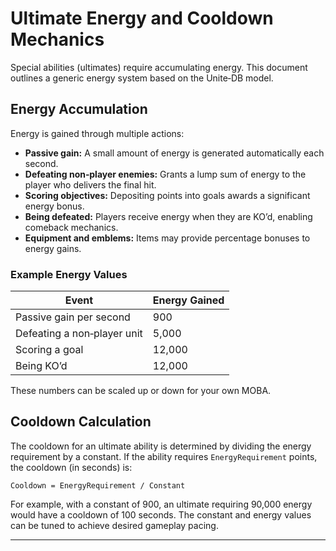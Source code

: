 # Ultimate Energy and Cooldown Mechanics

Special abilities (ultimates) require accumulating energy. This document outlines a generic energy system based on the Unite‑DB model.

## Energy Accumulation

Energy is gained through multiple actions:

- **Passive gain:** A small amount of energy is generated automatically each second.
- **Defeating non‑player enemies:** Grants a lump sum of energy to the player who delivers the final hit.
- **Scoring objectives:** Depositing points into goals awards a significant energy bonus.
- **Being defeated:** Players receive energy when they are KO’d, enabling comeback mechanics.
- **Equipment and emblems:** Items may provide percentage bonuses to energy gains.

### Example Energy Values

| Event                      | Energy Gained |
|----------------------------|---------------|
| Passive gain per second    | 900           |
| Defeating a non‑player unit | 5,000         |
| Scoring a goal             | 12,000        |
| Being KO’d                 | 12,000        |

These numbers can be scaled up or down for your own MOBA.

## Cooldown Calculation

The cooldown for an ultimate ability is determined by dividing the energy requirement by a constant. If the ability requires `EnergyRequirement` points, the cooldown (in seconds) is:

`Cooldown = EnergyRequirement / Constant`

For example, with a constant of 900, an ultimate requiring 90,000 energy would have a cooldown of 100 seconds. The constant and energy values can be tuned to achieve desired gameplay pacing.

---
